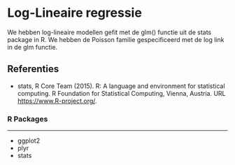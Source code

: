 Log-Lineaire regressie
==========================

We hebben log-lineaire modellen gefit met de glm() functie uit de stats package in R. We hebben de Poisson familie gespecificeerd met de log link in de glm functie.
      
Referenties
-------
- stats, R Core Team (2015). R: A language and environment for statistical computing. R Foundation for Statistical Computing, Vienna, Austria. URL https://www.R-project.org/.

### R Packages
---
- ggplot2
- plyr
- stats
